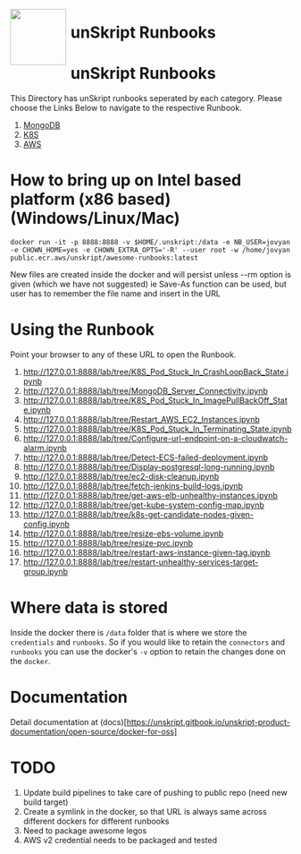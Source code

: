 [<img align="left" src="https://unskript.com/assets/favicon.png" width="100" height="100" style="padding-right: 5px">](https://unskript.com/assets/favicon.png)
<h1>unSkript Runbooks</h1>


# unSkript Runbooks

This Directory has unSkript runbooks seperated by each category. Please choose the Links Below to navigate to the respective Runbook.

1. [MongoDB](./mongodb/README.md)
2. [K8S](./k8s/README.md)
3. [AWS](./aws/README.md)


# How to bring up on Intel based platform (x86 based) (Windows/Linux/Mac)

```
docker run -it -p 8888:8888 -v $HOME/.unskript:/data -e NB_USER=jovyan -e CHOWN_HOME=yes -e CHOWN_EXTRA_OPTS='-R' --user root -w /home/jovyan public.ecr.aws/unskript/awesome-runbooks:latest
```

New files are created inside the docker and will persist unless --rm option is given (which we have not suggested)
ie
Save-As function can be used, but user has to remember the file name and insert in the URL


# Using the Runbook
Point your browser to any of these URL to open the Runbook.

1. http://127.0.0.1:8888/lab/tree/K8S_Pod_Stuck_In_CrashLoopBack_State.ipynb
2. http://127.0.0.1:8888/lab/tree/MongoDB_Server_Connectivity.ipynb
3. http://127.0.0.1:8888/lab/tree/K8S_Pod_Stuck_In_ImagePullBackOff_State.ipynb
4. http://127.0.0.1:8888/lab/tree/Restart_AWS_EC2_Instances.ipynb
5. http://127.0.0.1:8888/lab/tree/K8S_Pod_Stuck_In_Terminating_State.ipynb
6. http://127.0.0.1:8888/lab/tree/Configure-url-endpoint-on-a-cloudwatch-alarm.ipynb
7. http://127.0.0.1:8888/lab/tree/Detect-ECS-failed-deployment.ipynb
8. http://127.0.0.1:8888/lab/tree/Display-postgresql-long-running.ipynb
9. http://127.0.0.1:8888/lab/tree/ec2-disk-cleanup.ipynb
10. http://127.0.0.1:8888/lab/tree/fetch-jenkins-build-logs.ipynb
11. http://127.0.0.1:8888/lab/tree/get-aws-elb-unhealthy-instances.ipynb
12. http://127.0.0.1:8888/lab/tree/get-kube-system-config-map.ipynb
13. http://127.0.0.1:8888/lab/tree/k8s-get-candidate-nodes-given-config.ipynb
14. http://127.0.0.1:8888/lab/tree/resize-ebs-volume.ipynb
15. http://127.0.0.1:8888/lab/tree/resize-pvc.ipynb
16. http://127.0.0.1:8888/lab/tree/restart-aws-instance-given-tag.ipynb
17. http://127.0.0.1:8888/lab/tree/restart-unhealthy-services-target-group.ipynb


# Where data is stored

Inside the docker there is `/data` folder that is where we store the `credentials` and `runbooks`.
So if you would like to retain the `connectors` and `runbooks` you can use the docker's `-v` option
to retain the changes done on the `docker`.

# Documentation
Detail documentation at (docs)[https://unskript.gitbook.io/unskript-product-documentation/open-source/docker-for-oss]

# TODO

1. Update build pipelines to take care of pushing to public repo (need new build target)
2. Create a symlink in the docker, so that URL is always same across different dockers for different runbooks
3. Need to package awesome legos
4. AWS v2 credential needs to be packaged and tested

